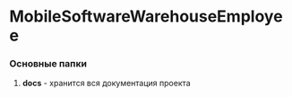 # MobileSoftwareWarehouseEmployee
### Основные папки

1. **docs** - хранится вся документация проекта

